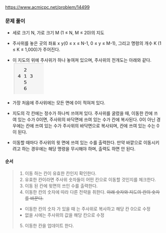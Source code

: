 https://www.acmicpc.net/problem/14499

### 문제 풀이

- 세로 크기 N, 가로 크기 M (1 ≤ N, M ≤ 20)의 지도
- 주사위를 놓은 곳의 좌표 x y(0 ≤ x ≤ N-1, 0 ≤ y ≤ M-1), 그리고 명령의 개수 K (1 ≤ K ≤ 1,000)가 주어진다.
- 이 지도의 위에 주사위가 하나 놓여져 있으며, 주사위의 전개도는 아래와 같다.
  <img src="./img.png" width="100" height="100">


- 가장 처음에 주사위에는 모든 면에 0이 적혀져 있다.
- 지도의 각 칸에는 정수가 하나씩 쓰여져 있다. 주사위를 굴렸을 때, 이동한 칸에 쓰여 있는 수가 0이면, 주사위의 바닥면에 쓰여 있는 수가 칸에 복사된다. 0이 아닌 경우에는 칸에 쓰여 있는 수가 주사위의 바닥면으로 복사되며, 칸에 쓰여 있는 수는 0이 된다.
- 이동할 때마다 주사위의 윗 면에 쓰여 있는 수를 출력한다. 만약 바깥으로 이동시키려고 하는 경우에는 해당 명령을 무시해야 하며, 출력도 하면 안 된다.

#### 순서

> 1.  이동 하는 칸이 유효한 칸인지 확인한다.
> 2.  유효한 칸이라면 주사위 숫자들이 어떤 칸으로 이동할 것인지를 체크한다.
> 3.  이동 된 칸에 윗면의 쓰인 수를 출력한다.
> 4.  이동한 칸의 숫자에 따라 다른 전략을 취한다.
>     ~~아래 숫자와 지도의 칸의 숫자를 바꾼다.~~
>
> - 이동한 칸의 숫자 가 있을 때 는 주사위로 복사하고 해당 칸 0으로 수정
> - 없을 시에는 주사위의 값을 해당 칸으로 수정
>
> 5.  이동한 칸을 업데이트 한다.
